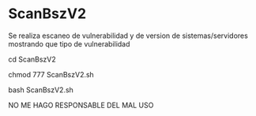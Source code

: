 # ScanBszV2

Se realiza escaneo de vulnerabilidad y de version de sistemas/servidores mostrando que tipo de vulnerabilidad



cd ScanBszV2



chmod 777 ScanBszV2.sh



bash ScanBszV2.sh




NO ME HAGO RESPONSABLE DEL MAL USO
